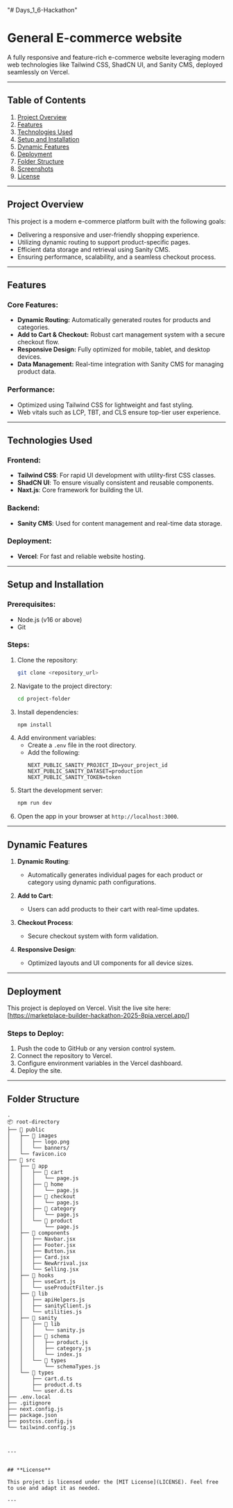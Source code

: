 "# Days_1_6-Hackathon" 

# General E-commerce website

A fully responsive and feature-rich e-commerce website leveraging modern web technologies like Tailwind CSS, ShadCN UI, and Sanity CMS, deployed seamlessly on Vercel.

---

## **Table of Contents**

1. [Project Overview](#project-overview)
2. [Features](#features)
3. [Technologies Used](#technologies-used)
4. [Setup and Installation](#setup-and-installation)
5. [Dynamic Features](#dynamic-features)
6. [Deployment](#deployment)
7. [Folder Structure](#folder-structure)
8. [Screenshots](#screenshots)
9. [License](#license)

---

## **Project Overview**

This project is a modern e-commerce platform built with the following goals:

- Delivering a responsive and user-friendly shopping experience.
- Utilizing dynamic routing to support product-specific pages.
- Efficient data storage and retrieval using Sanity CMS.
- Ensuring performance, scalability, and a seamless checkout process.

---

## **Features**

### Core Features:
- **Dynamic Routing:** Automatically generated routes for products and categories.
- **Add to Cart & Checkout:** Robust cart management system with a secure checkout flow.
- **Responsive Design:** Fully optimized for mobile, tablet, and desktop devices.
- **Data Management:** Real-time integration with Sanity CMS for managing product data.

### Performance:
- Optimized using Tailwind CSS for lightweight and fast styling.
- Web vitals such as LCP, TBT, and CLS ensure top-tier user experience.

---

## **Technologies Used**

### Frontend:
- **Tailwind CSS**: For rapid UI development with utility-first CSS classes.
- **ShadCN UI**: To ensure visually consistent and reusable components.
- **Naxt.js**: Core framework for building the UI.

### Backend:
- **Sanity CMS**: Used for content management and real-time data storage.

### Deployment:
- **Vercel**: For fast and reliable website hosting.

---

## **Setup and Installation**

### Prerequisites:
- Node.js (v16 or above)
- Git

### Steps:
1. Clone the repository:
   ```bash
   git clone <repository_url>
   ```
2. Navigate to the project directory:
   ```bash
   cd project-folder
   ```
3. Install dependencies:
   ```bash
   npm install
   ```
4. Add environment variables:
   - Create a `.env` file in the root directory.
   - Add the following:
     ```env
     NEXT_PUBLIC_SANITY_PROJECT_ID=your_project_id
     NEXT_PUBLIC_SANITY_DATASET=production
     NEXT_PUBLIC_SANITY_TOKEN=token
     ```
5. Start the development server:
   ```bash
   npm run dev
   ```
6. Open the app in your browser at `http://localhost:3000`.

---

## **Dynamic Features**

1. **Dynamic Routing**:
   - Automatically generates individual pages for each product or category using dynamic path configurations.

2. **Add to Cart**:
   - Users can add products to their cart with real-time updates.

3. **Checkout Process**:
   - Secure checkout system with form validation.

4. **Responsive Design**:
   - Optimized layouts and UI components for all device sizes.

---

## **Deployment**

This project is deployed on Vercel. Visit the live site here: [https://marketplace-builder-hackathon-2025-8pia.vercel.app/]

### Steps to Deploy:
1. Push the code to GitHub or any version control system.
2. Connect the repository to Vercel.
3. Configure environment variables in the Vercel dashboard.
4. Deploy the site.

---

## **Folder Structure**

```plaintext
.
📦 root-directory
├── 📁 public
│   ├── 📁 images
│   │   ├── logo.png
│   │   └── banners/
│   └── favicon.ico
├── 📁 src
│   ├── 📁 app
│   │   ├── 📁 cart
│   │   │   └── page.js
│   │   ├── 📁 home
│   │   │   └── page.js
│   │   ├── 📁 checkout
│   │   │   └── page.js
│   │   ├── 📁 category
│   │   │   └── page.js
│   │   └── 📁 product
│   │       └── page.js
│   ├── 📁 components
│   │   ├── Navbar.jsx
│   │   ├── Footer.jsx
│   │   ├── Button.jsx
│   │   ├── Card.jsx
│   │   ├── NewArrival.jsx
│   │   └── Selling.jsx
│   ├── 📁 hooks
│   │   ├── useCart.js
│   │   └── useProductFilter.js
│   ├── 📁 lib
│   │   ├── apiHelpers.js
│   │   ├── sanityClient.js
│   │   └── utilities.js
│   ├── 📁 sanity
│   │   ├── 📁 lib
│   │   │   └── sanity.js
│   │   ├── 📁 schema
│   │   │   ├── product.js
│   │   │   ├── category.js
│   │   │   └── index.js
│   │   └── 📁 types
│   │       └── schemaTypes.js
│   └── 📁 types
│       ├── cart.d.ts
│       ├── product.d.ts
│       └── user.d.ts
├── .env.local
├── .gitignore
├── next.config.js
├── package.json
├── postcss.config.js
└── tailwind.config.js



---


## **License**

This project is licensed under the [MIT License](LICENSE). Feel free to use and adapt it as needed.

---


